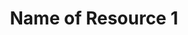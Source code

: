 ---
collection: resources
title: Name of Resource 1
source: Name of source
description: Lorem ipsum dolor sit amet, consectetur adipiscing elit. Suspendisse ut augue aliquet ligula aliquam faucibus a ac mauris. Sed sagittis tempor sapien ac sagittis.
link: http://developmentseed.org
category: Category 1
lang: en
---